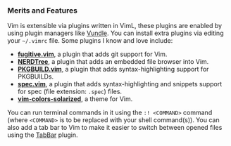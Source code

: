 ### Merits and Features
Vim is extensible via plugins written in VimL, these plugins are enabled by using plugin managers like [Vundle](https://github.com/VundleVim/Vundle.vim). You can install extra plugins via editing your `~/.vimrc` file. Some plugins I know and love include:

* [**fugitive.vim**](http://vimawesome.com/plugin/fugitive-vim), a plugin that adds git support for Vim.
* [**NERDTree**](https://github.com/scrooloose/nerdtree), a plugin that adds an embedded file browser into Vim.
* [**PKGBUILD.vim**](https://github.com/Firef0x/PKGBUILD.vim), a plugin that adds syntax-highlighting support for PKGBUILDs.
* [**spec.vim**](https://github.com/vim-scripts/spec.vim), a plugin that adds syntax-highlighting and snippets support for spec (file extension: `.spec`) files.
* [**vim-colors-solarized**](https://github.com/altercation/vim-colors-solarized), a theme for Vim.

You can run terminal commands in it using the `:! <COMMAND>` command (where `<COMMAND>` is to be replaced with your shell command(s)). You can also add a tab bar to Vim to make it easier to switch between opened files using the [TabBar](https://github.com/vim-scripts/TabBar) plugin.
